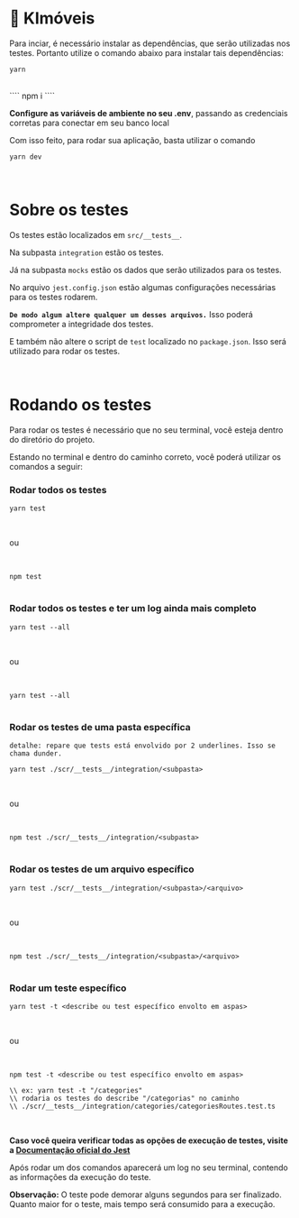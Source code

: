 # 🏁 KImóveis

Para inciar, é necessário instalar as dependências, que serão utilizadas nos testes. Portanto utilize o comando abaixo para instalar tais dependências:

````
yarn 
````
<br>
````
npm i
````

<br>

**Configure as variáveis de ambiente no seu .env**, passando as credenciais corretas para conectar em seu banco local


Com isso feito, para rodar sua aplicação, basta utilizar o comando
````
yarn dev
````

<br>

# **Sobre os testes**

Os testes estão localizados em `src/__tests__`.

Na subpasta `integration` estão os testes.

Já na subpasta `mocks` estão os dados que serão utilizados para os testes.

No arquivo `jest.config.json` estão algumas configurações necessárias para os testes rodarem.

**`De modo algum altere qualquer um desses arquivos.`** Isso poderá comprometer a integridade dos testes.

E também não altere o script de `test` localizado no `package.json`. Isso será utilizado para rodar os testes.

<br>


# **Rodando os testes** 

Para rodar os testes é necessário que no seu terminal, você esteja dentro do diretório do projeto.

Estando no terminal e dentro do caminho correto, você poderá utilizar os comandos a seguir:

### Rodar todos os testes

````
yarn test
````
<br>

ou

<br>

````
npm test
````

#
### Rodar todos os testes e ter um log ainda mais completo

````
yarn test --all
````

<br>

ou

<br>

````
yarn test --all
````

#

### Rodar os testes de uma pasta específica
`detalhe: repare que tests está envolvido por 2 underlines. Isso se chama dunder.`

````
yarn test ./scr/__tests__/integration/<subpasta>
````
<br>

ou

<br>

````
npm test ./scr/__tests__/integration/<subpasta>
````

#
### Rodar os testes de um arquivo específico

````
yarn test ./scr/__tests__/integration/<subpasta>/<arquivo>
````
<br>

ou

<br>

````
npm test ./scr/__tests__/integration/<subpasta>/<arquivo>
````

#
### Rodar um teste específico

````
yarn test -t <describe ou test específico envolto em aspas>
````

<br>

ou

<br>

````
npm test -t <describe ou test específico envolto em aspas>
````

````
\\ ex: yarn test -t "/categories"
\\ rodaria os testes do describe "/categorias" no caminho
\\ ./scr/__tests__/integration/categories/categoriesRoutes.test.ts
````

<br>


**Caso você queira verificar todas as opções de execução de testes, visite a [Documentação oficial do Jest](https://jestjs.io/docs/cli)**

Após rodar um dos comandos aparecerá um log no seu terminal, contendo as informações da execução do teste.

**Observação:** O teste pode demorar alguns segundos para ser finalizado. Quanto maior for o teste, mais tempo será consumido para a execução.

#



